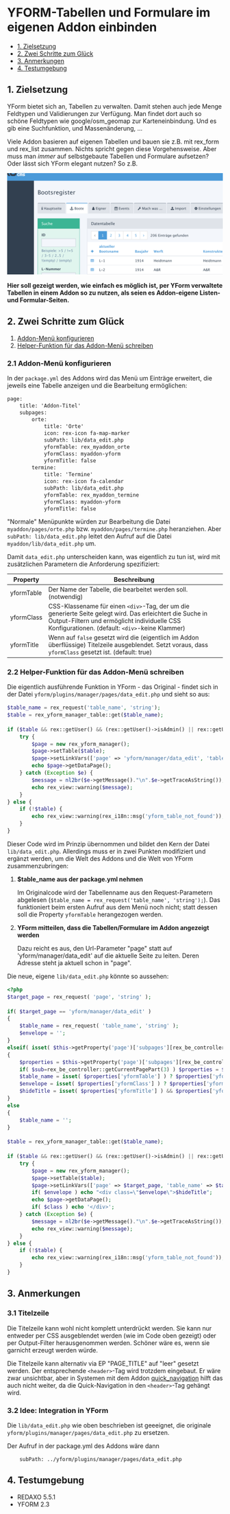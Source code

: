# YFORM-Tabellen und Formulare im eigenen Addon einbinden

* [1. Zielsetzung](#MA)
* [2. Zwei Schritte zum Glück](#MB)
* [3. Anmerkungen](#MC)
* [4. Testumgebung](#MD)

<a name="MA"></a>
## 1. Zielsetzung

YForm bietet sich an, Tabellen zu verwalten. Damit stehen auch jede Menge Feldtypen
und Validierungen zur Verfügung. Man findet dort auch so schöne Feldtypen wie
google/osm_geomap zur Karteneinbindung. Und es gib eine Suchfunktion, und Massenänderung,
 ...

Viele Addon basieren auf eigenen Tabellen und bauen sie z.B. mit rex_form und rex_list zusammen.
Nichts spricht gegen diese Vorgehensweise. Aber muss man *immer*
auf selbstgebaute Tabellen und Formulare aufsetzen? Oder lässt sich YForm elegant nutzen? So z.B.

![Beispiel](assets/yform_im-addon_screenhot_01.png "Beispiel")

**Hier soll gezeigt werden, wie einfach es möglich ist, per YForm verwaltete
Tabellen in einem Addon so zu nutzen, als seien es Addon-eigene Listen- und Formular-Seiten.**


<a name="MB"></a>
## 2. Zwei Schritte zum Glück

1. [Addon-Menü konfigurieren](#stepA)
1. [Helper-Funktion für das Addon-Menü schreiben](#stepB)


<a name="stepA"></a>
### 2.1 Addon-Menü konfigurieren

In der `package.yml` des Addons wird das Menü um Einträge erweitert, die jeweils eine
Tabelle anzeigen und die Bearbeitung ermöglichen:

```
page:
    title: 'Addon-Titel'
    subpages:
        orte:
            title: 'Orte'
            icon: rex-icon fa-map-marker
            subPath: lib/data_edit.php
            yformTable: rex_myaddon_orte
            yformClass: myaddon-yform
            yformTitle: false
        termine:
            title: 'Termine'
            icon: rex-icon fa-calendar
            subPath: lib/data_edit.php
            yformTable: rex_myaddon_termine
            yformClass: myaddon-yform
            yformTitle: false
```

"Normale" Menüpunkte würden zur Bearbeitung die Datei `myaddon/pages/orte.php` bzw.
`myaddon/pages/termine.php` heranziehen.
Aber `subPath: lib/data_edit.php` leitet den Aufruf auf die Datei
`myaddon/lib/data_edit.php` um.

Damit `data_edit.php` unterscheiden kann, was eigentlich zu tun ist, wird mit zusätzlichen Parametern die Anforderung spezifiziert:

Property | Beschreibung
---| ---
yformTable | Der Name der Tabelle, die bearbeitet werden soll.(notwendig)
yformClass | CSS-Klassename für einen `<div>`-Tag, der um die generierte Seite gelegt wird. Das erleichtert die Suche in Output-Filtern und ermöglicht individuelle CSS Konfigurationen. (default: `<div>`-keine Klammer)
yformTitle | Wenn auf `false` gesetzt wird die (eigentlich im Addon überflüssige) Titelzeile ausgeblendet. Setzt voraus, dass `yformClass` gesetzt ist. (default: true)


<a name="stepB"></a>
### 2.2 Helper-Funktion für das Addon-Menü schreiben

Die eigentlich ausführende Funktion in YForm - das Original - findet sich in der Datei
`yform/plugins/manager/pages/data_edit.php` und sieht so aus:

```PHP
$table_name = rex_request('table_name', 'string');
$table = rex_yform_manager_table::get($table_name);

if ($table && rex::getUser() && (rex::getUser()->isAdmin() || rex::getUser()->getComplexPerm('yform_manager_table')->hasPerm($table->getTableName()))) {
    try {
        $page = new rex_yform_manager();
        $page->setTable($table);
        $page->setLinkVars(['page' => 'yform/manager/data_edit', 'table_name' => $table->getTableName()]);
        echo $page->getDataPage();
    } catch (Exception $e) {
        $message = nl2br($e->getMessage()."\n".$e->getTraceAsString());
        echo rex_view::warning($message);
    }
} else {
    if (!$table) {
        echo rex_view::warning(rex_i18n::msg('yform_table_not_found'));
    }
}
```

Dieser Code wird im Prinzip übernommen und bildet den Kern der Datei `lib/data_edit.php`.
Allerdings muss er in zwei Punkten modifiziert und ergänzt werden, um die Welt des
Addons und die Welt von YForm zusammenzubringen:

1. **$table_name aus der package.yml nehmen**

    Im Originalcode wird der Tabellenname aus den Request-Parametern abgelesen
    (`$table_name = rex_request('table_name', 'string');`). Das funktioniert beim ersten
    Aufruf aus dem Menü noch nicht; statt dessen soll die Property `yformTable` herangezogen werden.

2. **YForm mitteilen, dass die Tabellen/Formulare im Addon angezeigt werden**

    Dazu reicht es aus, den Url-Parameter "page" statt auf 'yform/manager/data_edit' auf
    die aktuelle Seite zu leiten. Deren Adresse steht ja aktuell schon in "page".

Die neue, eigene `lib/data_edit.php` könnte so aussehen:

```PHP
<?php
$target_page = rex_request( 'page', 'string' );

if( $target_page == 'yform/manager/data_edit' )
{
    $table_name = rex_request( 'table_name', 'string' );
    $envelope = '';
}
elseif( isset( $this->getProperty('page')['subpages'][rex_be_controller::getCurrentPagePart(2)] ) )
{
    $properties = $this->getProperty('page')['subpages'][rex_be_controller::getCurrentPagePart(2)];
    if( $sub=rex_be_controller::getCurrentPagePart(3) ) $properties = $properties['subpages'][$sub];
    $table_name = isset( $properties['yformTable'] ) ? $properties['yformTable'] : '';
    $envelope = isset( $properties['yformClass'] ) ? $properties['yformClass'] : '';
    $hideTitle = isset( $properties['yformTitle'] ) && $properties['yformTitle'] == false ?  "<style>.$envelope header.rex-page-header{display:none;}</style>": '';
}
else
{
    $table_name = '';
}

$table = rex_yform_manager_table::get($table_name);

if ($table && rex::getUser() && (rex::getUser()->isAdmin() || rex::getUser()->getComplexPerm('yform_manager_table')->hasPerm($table->getTableName()))) {
    try {
        $page = new rex_yform_manager();
        $page->setTable($table);
        $page->setLinkVars(['page' => $target_page, 'table_name' => $table->getTableName()]);
        if( $envelope ) echo "<div class=\"$envelope\">$hideTitle";
        echo $page->getDataPage();
        if( $class ) echo '</div>';
    } catch (Exception $e) {
        $message = nl2br($e->getMessage()."\n".$e->getTraceAsString());
        echo rex_view::warning($message);
    }
} else {
    if (!$table) {
        echo rex_view::warning(rex_i18n::msg('yform_table_not_found'));
    }
}
```


<a name="MC"></a>
## 3. Anmerkungen

### 3.1 Titelzeile

Die Titelzeile kann wohl nicht komplett unterdrückt werden. Sie kann nur entweder per
CSS ausgeblendet werden (wie im Code oben gezeigt) oder per Output-Filter herausgenommen werden. Schöner wäre es, wenn sie garnicht erzeugt werden würde.

Die Titelzeile kann alternativ via EP "PAGE_TITLE" auf "leer" gesetzt werden. Der entsprechende `<header>`-Tag wird trotzdem eingebaut. Er wäre zwar unsichtbar, aber in Systemen mit dem Addon [quick_navigation](https://github.com/FriendsOfREDAXO/quick_navigation) hilft das
auch nicht weiter, da die Quick-Navigation in den `<header>`-Tag gehängt wird.

### 3.2 Idee: Integration in YForm

Die `lib/data_edit.php` wie oben beschrieben ist geeeignet, die originale `yform/plugins/manager/pages/data_edit.php` zu ersetzen.

Der Aufruf in der package.yml des Addons wäre dann
```
    subPath: ../yform/plugins/manager/pages/data_edit.php
```

<a name="MD"></a>
## 4. Testumgebung

* REDAXO 5.5.1
* YFORM 2.3
